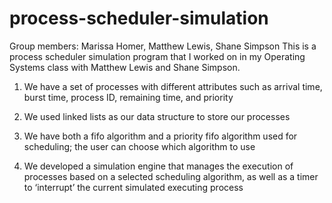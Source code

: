 # process-scheduler-simulation
Group members: Marissa Homer, Matthew Lewis, Shane Simpson
This is a process scheduler simulation program that I worked on in my Operating Systems class with Matthew Lewis and Shane Simpson. 

1. We have a set of processes with different attributes such as arrival time, burst time, process ID, remaining time, and priority

2. We used linked lists as our data structure to store our processes

3. We have both a fifo algorithm and a priority fifo algorithm used for scheduling; the user can choose which algorithm to use
   
4. We developed a simulation engine that manages the execution of processes based on a selected scheduling algorithm, as well as a timer to ‘interrupt’ the current simulated executing process
